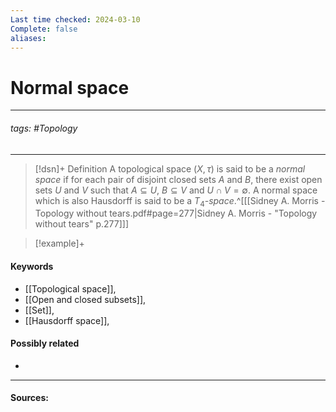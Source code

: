 ```yaml
---
Last time checked: 2024-03-10
Complete: false
aliases:
---
```

# Normal space
***
###### tags: #Topology 
***
>[!dsn]+ Definition
>A topological space $(X,\tau)$ is said to be a *normal space* if for each pair of disjoint closed sets $A$ and $B$, there exist open sets $U$ and $V$ such that $A\subseteq U$, $B\subseteq V$ and $U\cap V=\emptyset$. A normal space which is also Hausdorff is said to be a $T_{4}$*-space*.^[[[Sidney A. Morris - Topology without tears.pdf#page=277|Sidney A. Morris - "Topology without tears" p.277]]]

>[!example]+
>

#### Keywords
- [[Topological space]],
- [[Open and closed subsets]],
- [[Set]],
- [[Hausdorff space]],
#### Possibly related
- 
***
#### Sources: